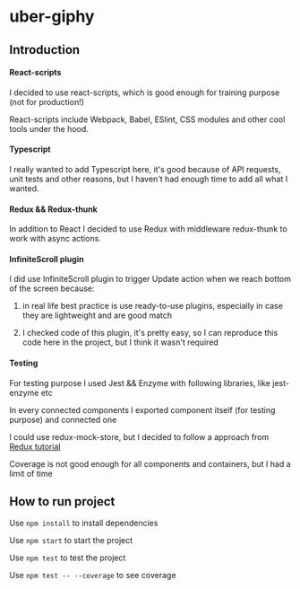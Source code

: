 # uber-giphy

## Introduction

#### React-scripts

I decided to use react-scripts, which is good enough for training purpose (not for production!)

React-scripts include Webpack, Babel, ESlint, CSS modules and other cool tools under the hood.

#### Typescript

I really wanted to add Typescript here, it's good because of API requests, unit tests and other reasons,
but I haven't had enough time to add all what I wanted.

#### Redux && Redux-thunk

In addition to React I decided to use Redux with middleware redux-thunk to work with async actions.

#### InfiniteScroll plugin

I did use InfiniteScroll plugin to trigger Update action when we reach bottom of the screen because:

1. in real life best practice is use ready-to-use plugins, especially in case they are lightweight and are good match

2. I checked code of this plugin, it's pretty easy, so I can reproduce this code here in  the project, but I think it wasn't required

#### Testing

For testing purpose I used Jest && Enzyme with following libraries, like jest-enzyme etc

In every connected components I exported component itself (for testing purpose) and connected one

I could use redux-mock-store, but I decided to follow a approach from [Redux tutorial](https://redux.js.org/recipes/writing-tests)

Coverage is not good enough for all components and containers, but I had a limit of time

## How to run project

Use `npm install` to install dependencies

Use `npm start` to start the project

Use `npm test` to test the project 

Use `npm test -- --coverage` to see coverage
